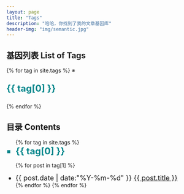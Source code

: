 ```yaml
---
layout: page
title: "Tags"
description: "哈哈，你找到了我的文章基因库"  
header-img: "img/semantic.jpg"  
---
```

## 基因列表 List of Tags

<div id='tag_cloud'>
{% for tag in site.tags %}
※ <p style="color:#00868B; font-size:x-large; font-weight: bold;"> {{ tag[0] }}</p>
{% endfor %}
</div>

## 目录 Contents
<ul class="listing" >
{% for tag in site.tags %}
  <li class="listing-seperator" id="{{ tag[0] }}" style="color:#00868B; font-size:x-large; font-weight: bold;" type="square">{{ tag[0] }}</li>
  
{% for post in tag[1] %}
  <li class="listing-item" style="font-size:large">
  <time datetime="{{ post.date | date:"%Y-%m-%d" }}">{{ post.date | date:"%Y-%m-%d" }}</time>
  <a href="{{ post.url }}" title="{{ post.title }}">{{ post.title }}</a>
  </li>
{% endfor %}
{% endfor %}
</ul>

<script src="/media/js/jquery.tagcloud.js" type="text/javascript" charset="utf-8"></script> 
<script language="javascript">
$.fn.tagcloud.defaults = {
    size: {start: 1, end: 1, unit: 'em'},}
};

$(function () {
    $('#tag_cloud a').tagcloud();
});
</script>
